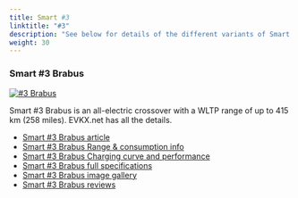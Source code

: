 ```yaml
---
title: Smart #3
linktitle: "#3"
description: "See below for details of the different variants of Smart #3"
weight: 30
---
```

### Smart #3 Brabus

<a href="hash3_brabus/"><img src="https://media.evkx.net/multimedia/models/smart/hash3/hash3_brabus/main_1_st.jpg" class="img-fluid" alt="#3 Brabus" ></a>

Smart #3 Brabus is an all-electric crossover with a WLTP range of up to 415 km (258 miles). EVKX.net has all the details. 

- [Smart #3 Brabus article](hash3_brabus/)
- [Smart #3 Brabus Range & consumption info](hash3_brabus/rangeandconsumption)
- [Smart #3 Brabus Charging curve and performance](hash3_brabus/chargingcurve)
- [Smart #3 Brabus full specifications](hash3_brabus/specifications)
- [Smart #3 Brabus image gallery](hash3_brabus/gallery)
- [Smart #3 Brabus reviews](hash3_brabus/reviews)

